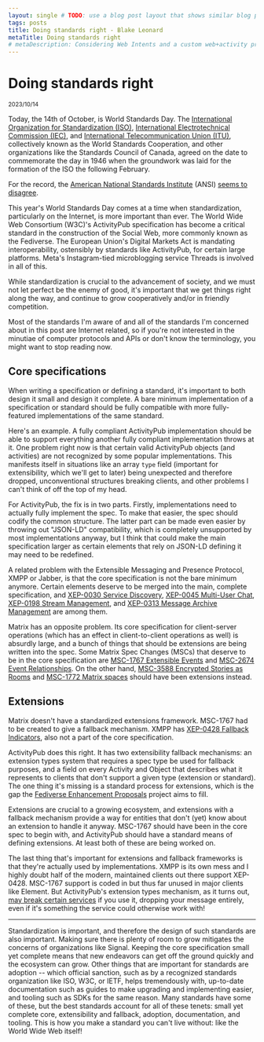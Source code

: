 ```yaml
---
layout: single # TODO: use a blog post layout that shows similar blog posts
tags: posts
title: Doing standards right - Blake Leonard
metaTitle: Doing standards right
# metaDescription: Considering Web Intents and a custom web+activity protocol handler to solve the Fediverse's second-biggest pain point.
---
```

# Doing standards right
<small><time datetime="2023-10-14">2023/10/14</time></small>

Today, the 14th of October, is World Standards Day. The [International Organization for Standardization (ISO)](https://www.iso.org/), [International Electrotechnical Commission (IEC)](https://www.iec.ch), and [International Telecommunication Union (ITU)](https://www.itu.int), collectively known as the World Standards Cooperation, and other organizations like the Standards Council of Canada, agreed on the date to commemorate the day in 1946 when the groundwork was laid for the formation of the ISO the following February.

For the record, the [American National Standards Institute](https://www.ansi.org) (ANSI) [seems to disagree](https://web.archive.org/web/20231012/https://www.ansi.org/events/standards-events/world-standards-day).

This year's World Standards Day comes at a time when standardization, particularly on the Internet, is more important than ever. The World Wide Web Consortium (W3C)'s ActivityPub specification has become a critical standard in the construction of the Social Web, more commonly known as the Fediverse. The European Union's Digital Markets Act is mandating interoperability, ostensibly by standards like ActivityPub, for certain large platforms. Meta's Instagram-tied microblogging service Threads is involved in all of this.

While standardization is crucial to the advancement of society, and we must not let perfect be the enemy of good, it's important that we get things right along the way, and continue to grow cooperatively and/or in friendly competition.

Most of the standards I'm aware of and all of the standards I'm concerned about in this post are Internet related, so if you're not interested in the minutiae of computer protocols and APIs or don't know the terminology, you might want to stop reading now.

## Core specifications
When writing a specification or defining a standard, it's important to both design it small and design it complete. A bare minimum implementation of a specification or standard should be fully compatible with more fully-featured implementations of the same standard.

Here's an example. A fully compliant ActivityPub implementation should be able to support everything another fully compliant implementation throws at it. One problem right now is that certain valid ActivityPub objects (and activities) are not recognized by some popular implementations. This manifests itself in situations like an array `type` field (important for extensibility, which we'll get to later) being unexpected and therefore dropped, unconventional structures breaking clients, and other problems I can't think of off the top of my head.

For ActivityPub, the fix is in two parts. Firstly, implementations need to actually fully implement the spec. To make that easier, the spec should codify the common structure. The latter part can be made even easier by throwing out "JSON-LD" compatibility, which is completely unsupported by most implementations anyway, but I think that could make the main specification larger as certain elements that rely on JSON-LD defining it may need to be redefined.

A related problem with the Extensible Messaging and Presence Protocol, XMPP or Jabber, is that the core specification is not the bare minimum anymore. Certain elements deserve to be merged into the main, complete specification, and [XEP-0030 Service Discovery](https://xmpp.org/extensions/xep-0030.html), [XEP-0045 Multi-User Chat](https://xmpp.org/extensions/xep-0045.html), [XEP-0198 Stream Management](https://xmpp.org/extensions/xep-0198.html), and [XEP-0313 Message Archive Management](https://xmpp.org/extensions/xep-0313.html) are among them.

Matrix has an opposite problem. Its core specification for client-server operations (which has an effect in client-to-client operations as well) is absurdly large, and a bunch of things that should be extensions are being written into the spec. Some Matrix Spec Changes (MSCs) that deserve to be in the core specification are [MSC-1767 Extensible Events](https://github.com/matrix-org/matrix-spec-proposals/pull/1767) and [MSC-2674 Event Relationships](https://github.com/matrix-org/matrix-spec-proposals/pull/2674). On the other hand, [MSC-3588 Encrypted Stories as Rooms](https://github.com/matrix-org/matrix-spec-proposals/pull/3588) and [MSC-1772 Matrix spaces](https://github.com/matrix-org/matrix-spec-proposals/pull/1772) should have been extensions instead.

## Extensions
Matrix doesn't have a standardized extensions framework. MSC-1767 had to be created to give a fallback mechanism. XMPP has [XEP-0428 Fallback Indicators](https://xmpp.org/extensions/xep-0428.html), also not a part of the core specification.

ActivityPub does this right. It has two extensibility fallback mechanisms: an extension types system that requires a spec type be used for fallback purposes, and a field on every Activity and Object that describes what it represents to clients that don't support a given type (extension or standard). The one thing it's missing is a standard process for extensions, which is the gap the [Fediverse Enhancement Proposals](https://codeberg.org/fediverse/feps) project aims to fill.

Extensions are crucial to a growing ecosystem, and extensions with a fallback mechanism provide a way for entities that don't (yet) know about an extension to handle it anyway. MSC-1767 should have been in the core spec to begin with, and ActivityPub should have a standard means of defining extensions. At least both of these are being worked on.

The last thing that's important for extensions and fallback frameworks is that they're actually used by implementations. XMPP is its own mess and I highly doubt half of the modern, maintained clients out there support XEP-0428. MSC-1767 support is coded in but thus far unused in major clients like Element. But ActivityPub's extension types mechanism, as it turns out, [may break certain services](https://social.coop/@smallcircles/111164451502269955) if you use it, dropping your message entirely, even if it's something the service could otherwise work with!

---

Standardization is important, and therefore the design of such standards are also important. Making sure there is plenty of room to grow mitigates the concerns of organizations like Signal. Keeping the core specification small yet complete means that new endeavors can get off the ground quickly and the ecosystem can grow. Other things that are important for standards are adoption -- which official sanction, such as by a recognized standards organization like ISO, W3C, or IETF, helps tremendously with, up-to-date documentation such as guides to make upgrading and implementing easier, and tooling such as SDKs for the same reason. Many standards have some of these, but the best standards account for all of these tenets: small yet complete core, extensibility and fallback, adoption, documentation, and tooling. This is how you make a standard you can't live without: like the World Wide Web itself!
